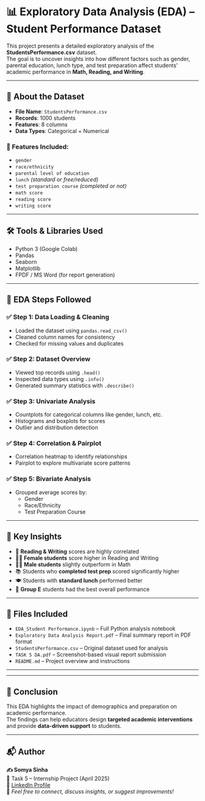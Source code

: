 # 📊 Exploratory Data Analysis (EDA) – Student Performance Dataset

This project presents a detailed exploratory analysis of the **StudentsPerformance.csv** dataset.  
The goal is to uncover insights into how different factors such as gender, parental education, lunch type, and test preparation affect students' academic performance in **Math, Reading, and Writing**.

---

## 📁 About the Dataset


- **File Name**: `StudentsPerformance.csv`
- **Records**: 1000 students
- **Features**: 8 columns
- **Data Types**: Categorical + Numerical

### 🎯 Features Included:
- `gender`  
- `race/ethnicity`  
- `parental level of education`  
- `lunch` *(standard or free/reduced)*  
- `test preparation course` *(completed or not)*  
- `math score`  
- `reading score`  
- `writing score`  

---

## 🛠️ Tools & Libraries Used

- Python 3 (Google Colab)
- Pandas
- Seaborn
- Matplotlib
- FPDF / MS Word (for report generation)

---

## 🧪 EDA Steps Followed

### ✅ Step 1: Data Loading & Cleaning
- Loaded the dataset using `pandas.read_csv()`  
- Cleaned column names for consistency  
- Checked for missing values and duplicates

### ✅ Step 2: Dataset Overview
- Viewed top records using `.head()`  
- Inspected data types using `.info()`  
- Generated summary statistics with `.describe()`

### ✅ Step 3: Univariate Analysis
- Countplots for categorical columns like gender, lunch, etc.  
- Histograms and boxplots for scores  
- Outlier and distribution detection

### ✅ Step 4: Correlation & Pairplot
- Correlation heatmap to identify relationships  
- Pairplot to explore multivariate score patterns

### ✅ Step 5: Bivariate Analysis
- Grouped average scores by:
  - Gender
  - Race/Ethnicity
  - Test Preparation Course

---

## 📌 Key Insights

- 🧠 **Reading & Writing** scores are highly correlated  
- 👩‍🎓 **Female students** score higher in Reading and Writing  
- 👨‍🎓 **Male students** slightly outperform in Math  
- 📚 Students who **completed test prep** scored significantly higher  
- 🍽️ Students with **standard lunch** performed better  
- 🏅 **Group E** students had the best overall performance  

---

## 📄 Files Included

- `EDA_Student Performance.ipynb` – Full Python analysis notebook  
- `Exploratory Data Analysis Report.pdf` – Final summary report in PDF format  
- `StudentsPerformance.csv` – Original dataset used for analysis  
- `TASK 5 DA.pdf` – Screenshot-based visual report submission  
- `README.md` – Project overview and instructions

---


---

## 📌 Conclusion

This EDA highlights the impact of demographics and preparation on academic performance.  
The findings can help educators design **targeted academic interventions** and provide **data-driven support** to students.

---

## 📬 Author

**✍️ Somya Sinha**  
📅 Task 5 – Internship Project (April 2025)  
🔗 [LinkedIn Profile](https://www.linkedin.com/in/somyasinha100)  
💬 *Feel free to connect, discuss insights, or suggest improvements!*
